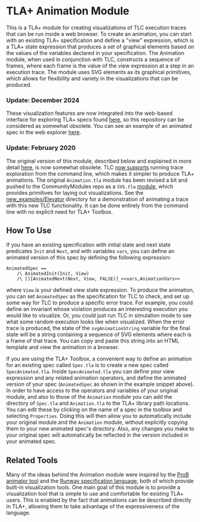# TLA+ Animation Module

This is a TLA+ module for creating visualizations of TLC execution traces that can be run inside a web browser. To create an animation, you can start with an existing TLA+ specification and define a "view" expression, which is a TLA+ state expression that produces a set of graphical elements based on the values of the variables declared in your specification. The Animation module, when used in conjunction with TLC, constructs a sequence of frames, where each frame is the value of the view expression at a step in an execution trace. The module uses SVG elements as its graphical primitives, which allows for flexibility and variety in the visualizations that can be produced. 

### Update: December 2024

These visualization features are now integrated into the web-based interface for exploring TLA+ specs found [here](https://github.com/will62794/tla-web), so this repository can be considered as somewhat obsolete. You can see an example of an animated spec in the web explorer [here](https://will62794.github.io/tla-web/#!/home?specpath=.%2Fspecs%2FCabbageGoatWolf.tla).

### Update: February 2020

The original version of this module, described below and explained in more detail [here](https://www.youtube.com/watch?v=mLF220fPrP4&t=2s), is now somewhat obsolete. TLC [now supports](https://github.com/tlaplus/tlaplus/issues/393) running trace exploration from the command line, which makes it simpler to produce TLA+ animations. The original `Animation.tla` module has been revised a bit and pushed to the CommunityModules repo as a `SVG.tla` [module](https://github.com/tlaplus/CommunityModules/blob/4a1032a541837e4775d48e5efab56ce1f026edf8/modules/SVG.tla), which provides primitives for laying out visualizations. See the [new_examples/Elevator](new_examples/Elevator) directory for a demonstration of animating a trace with this new TLC functionality. It can be done entirely from the command line with no explicit need for TLA+ Toolbox.


## How To Use

If you have an existing specification with initial state and next state predicates `Init` and `Next`, and with variables `vars`, you can define an animated version of this spec by defining the following expression:

```tla
AnimatedSpec ==
    /\ AnimatedInit(Init, View)
    /\ [][AnimatedNext(Next, View, FALSE)]_<<vars,AnimationVars>>  
```

where `View` is your defined view state expression. To produce the animation, you can set `AnimatedSpec` as the specification for TLC to check, and set up some way for TLC to produce a specific error trace. For example, you could define an invariant whose violation produces an interesting execution you would like to visualize. Or, you could just run TLC in simulation mode to see what some random execution looks like when visualized. When the error trace is produced, the state of the `svgAnimationString` variable for the final state will be a string containing a sequence of SVG elements where each is a frame of that trace. You can copy and paste this string into an HTML template and view the animation in a browser.

If you are using the TLA+ Toolbox, a convenient way to define an animation for an existing spec called `Spec.tla` is to create a new spec called `SpecAnimated.tla`. Inside `SpecAnimated.tla` you can define your view expression and any related animation operators, and define the animated version of your spec (`AnimatedSpec` as shown in the example snippet above). In order to have access to the operators and variables of your original module, and also to those of the `Animation` module you can add the directory of `Spec.tla` and `Animation.tla` to the TLA+ library path locations. You can edit these by clicking on the name of a spec in the toolbox and selecting `Properties`. Doing this will then allow you to automatically include your original module and the `Animation` module, without explicitly copying them to your new animated spec's directory. Also, any changes you make to your original spec will automatically be reflected in the version included in your animated spec.

## Related Tools

Many of the ideas behind the Animation module were inspired by the [ProB animator tool](https://www3.hhu.de/stups/prob/index.php/The_ProB_Animator_and_Model_Checker) and the [Runway specification language](https://engineering.salesforce.com/runway-intro-dc0d9578e248), both of which provide built-in visualization tools. One main goal of this module is to provide a visualization tool that is simple to use and comfortable for existing TLA+ users. This is enabled by the fact that animations can be described directly in TLA+, allowing them to take advantage of the expressiveness of the language.

